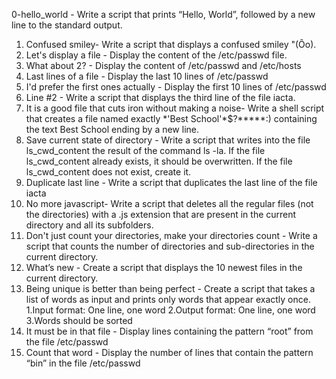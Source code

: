0-hello_world - Write a script that prints “Hello, World”, followed by a new line to the standard output.
1. Confused smiley- Write a script that displays a confused smiley "(Ôo).
2. Let's display a file - Display the content of the /etc/passwd file.
3. What about 2? - Display the content of /etc/passwd and /etc/hosts
4. Last lines of a file - Display the last 10 lines of /etc/passwd
5. I'd prefer the first ones actually - Display the first 10 lines of /etc/passwd
6. Line #2 - Write a script that displays the third line of the file iacta.
7. It is a good file that cuts iron without making a noise- Write a shell script that creates a file named exactly \*\'Best School\'\*$\?\*\*\*\*\*:) containing the text Best School ending by a new line.
8. Save current state of directory - Write a script that writes into the file ls_cwd_content the result of the command ls -la. If the file ls_cwd_content already exists, it should be overwritten. If the file ls_cwd_content does not exist, create it.
9. Duplicate last line - Write a script that duplicates the last line of the file iacta
10. No more javascript- Write a script that deletes all the regular files (not the directories) with a .js extension that are present in the current directory and all its subfolders.
11. Don't just count your directories, make your directories count - Write a script that counts the number of directories and sub-directories in the current directory.
12. What’s new - Create a script that displays the 10 newest files in the current directory.
13. Being unique is better than being perfect - Create a script that takes a list of words as input and prints only words that appear exactly once. 1.Input format: One line, one word 2.Output format: One line, one word 3.Words should be sorted
14. It must be in that file - Display lines containing the pattern “root” from the file /etc/passwd
15. Count that word - Display the number of lines that contain the pattern “bin” in the file /etc/passwd
